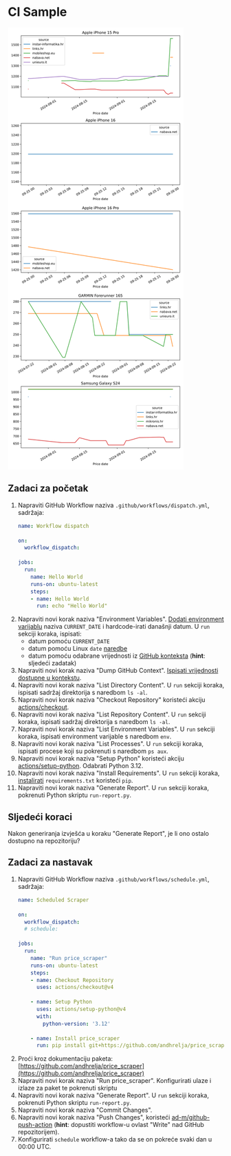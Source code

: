 # CI Sample

![products-report](index.svg)

## Zadaci za početak

1. Napraviti GitHub Workflow naziva `.github/workflows/dispatch.yml`, sadržaja:
    ```yaml
    name: Workflow dispatch

    on:
      workflow_dispatch:

    jobs:
      run:
        name: Hello World
        runs-on: ubuntu-latest
        steps:
        - name: Hello World
          run: echo "Hello World"

    ```
2. Napraviti novi korak naziva "Environment Variables". [Dodati environment varijablu](https://docs.github.com/en/actions/writing-workflows/choosing-what-your-workflow-does/store-information-in-variables) naziva `CURRENT_DATE` i hardcode-irati današnji datum. U `run` sekciji koraka, ispisati:
    - datum pomoću `CURRENT_DATE`
    - datum pomoću Linux `date` [naredbe](https://man7.org/linux/man-pages/man1/date.1.html)
    - datum pomoću odabrane vrijednosti iz [GitHub konteksta](https://docs.github.com/en/actions/writing-workflows/choosing-what-your-workflow-does/accessing-contextual-information-about-workflow-runs#github-context) (**hint**: sljedeći zadatak)
3. Napraviti novi korak naziva "Dump GitHub Context". [Ispisati vrijednosti dostupne u kontekstu](https://docs.github.com/en/actions/writing-workflows/choosing-what-your-workflow-does/accessing-contextual-information-about-workflow-runs#example-printing-context-information-to-the-log).
4. Napraviti novi korak naziva "List Directory Content". U `run` sekciji koraka, ispisati sadržaj direktorija s naredbom `ls -al`.
5. Napraviti novi korak naziva "Checkout Repository" koristeći akciju [actions/checkout](https://github.com/actions/checkout).
6. Napraviti novi korak naziva "List Repository Content". U `run` sekciji koraka, ispisati sadržaj direktorija s naredbom `ls -al`.
7. Napraviti novi korak naziva "List Environment Variables". U `run` sekciji koraka, ispisati environment varijable s naredbom `env`.
8. Napraviti novi korak naziva "List Processes". U `run` sekciji koraka, ispisati procese koji su pokrenuti s naredbom `ps aux`.
9. Napraviti novi korak naziva "Setup Python" koristeći akciju [actions/setup-python](https://github.com/actions/setup-python). Odabrati Python 3.12.
10. Napraviti novi korak naziva "Install Requirements". U `run` sekciji koraka, [instalirati](https://pip.pypa.io/en/stable/cli/pip_install/) `requirements.txt` koristeći `pip`.
11. Napraviti novi korak naziva "Generate Report". U `run` sekciji koraka, pokrenuti Python skriptu `run-report.py`.

## Sljedeći koraci

Nakon generiranja izvješća u koraku "Generate Report", je li ono ostalo dostupno na repozitoriju?

## Zadaci za nastavak

1. Napraviti GitHub Workflow naziva `.github/workflows/schedule.yml`, sadržaja:
    ```yaml
    name: Scheduled Scraper

    on:
      workflow_dispatch:
      # schedule:

    jobs:
      run:
        name: "Run price_scraper"
        runs-on: ubuntu-latest
        steps:
        - name: Checkout Repository
          uses: actions/checkout@v4

        - name: Setup Python
          uses: actions/setup-python@v4
          with:
            python-version: '3.12'
            
        - name: Install price_scraper
          run: pip install git+https://github.com/andhrelja/price_scraper
    ```
2. Proći kroz dokumentaciju paketa: [https://github.com/andhrelja/price_scraper](https://github.com/andhrelja/price_scraper)
3. Napraviti novi korak naziva "Run price_scraper". Konfigurirati ulaze i izlaze za paket te pokrenuti skriptu
4. Napraviti novi korak naziva "Generate Report". U `run` sekciji koraka, pokrenuti Python skriptu `run-report.py`.
5. Napraviti novi korak naziva "Commit Changes".
6. Napraviti novi korak naziva "Push Changes", koristeći [ad-m/github-push-action](https://github.com/ad-m/github-push-action) (**hint**: dopustiti workflow-u ovlast "Write" nad GitHub repozitorijem).
7. Konfigurirati `schedule` workflow-a tako da se on pokreće svaki dan u 00:00 UTC.